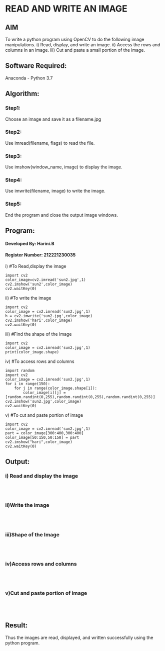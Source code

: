# READ AND WRITE AN IMAGE
## AIM
To write a python program using OpenCV to do the following image manipulations.
i) Read, display, and write an image.
ii) Access the rows and columns in an image.
iii) Cut and paste a small portion of the image.

## Software Required:
Anaconda - Python 3.7
## Algorithm:
### Step1:
Choose an image and save it as a filename.jpg
### Step2:
Use imread(filename, flags) to read the file.
### Step3:
Use imshow(window_name, image) to display the image.
### Step4:
Use imwrite(filename, image) to write the image.
### Step5:
End the program and close the output image windows.
## Program:
#### Developed By: Harini.B
#### Register Number: 212221230035
i) #To Read,display the image
```
import cv2
color_image=cv2.imread('sun2.jpg',1)
cv2.imshow('sun2',color_image)
cv2.waitKey(0)
```
ii) #To write the image
```
import cv2
color_image = cv2.imread('sun2.jpg',1)
h = cv2.imwrite('sun2.jpg',color_image)
cv2.imshow('hari',color_image)
cv2.waitKey(0) 
```
iii) #Find the shape of the Image
```
import cv2
color_image = cv2.imread('sun2.jpg',1)
print(color_image.shape)
```
iv) #To access rows and columns
```
import random
import cv2
color_image = cv2.imread('sun2.jpg',1)
for i in range(150):
    for j in range(color_image.shape[1]):
        color_image[i][j] = [random.randint(0,255),random.randint(0,255),random.randint(0,255)]
cv2.imshow('sun2.jpg',color_image)
cv2.waitKey(0)
```
v) #To cut and paste portion of image
```
import cv2
color_image = cv2.imread('sun2.jpg',1)
part = color_image[300:400,300:400]
color_image[50:150,50:150] = part
cv2.imshow("hari",color_image)
cv2.waitKey(0)
```

## Output:

### i) Read and display the image

<br>
<br>

### ii)Write the image

<br>
<br>

### iii)Shape of the Image

<br>
<br>

### iv)Access rows and columns
<br>
<br>

### v)Cut and paste portion of image
<br>
<br>

## Result:
Thus the images are read, displayed, and written successfully using the python program.


